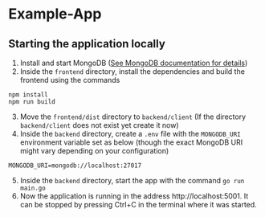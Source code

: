 # Example-App

## Starting the application locally

1. Install and start MongoDB ([See MongoDB documentation for details](https://www.mongodb.com/docs/manual/administration/install-community))
2. Inside the `frontend` directory, install the dependencies and build the frontend using the commands
```
npm install
npm run build
```
3. Move the `frontend/dist` directory to `backend/client` (If the directory `backend/client` does not exist yet create it now)
4. Inside the `backend` directory, create a `.env` file with the `MONGODB_URI` environment variable set as below (though the exact MongoDB URI might vary depending on your configuration)
```
MONGODB_URI=mongodb://localhost:27017
```
5. Inside the `backend` directory, start the app with the command `go run main.go`
6. Now the application is running in the address http://localhost:5001. It can be stopped by pressing Ctrl+C in the terminal where it was started.

